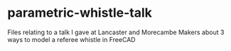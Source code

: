 # parametric-whistle-talk
Files relating to a talk I gave at Lancaster and Morecambe Makers about 3 ways to model a referee whistle in FreeCAD
